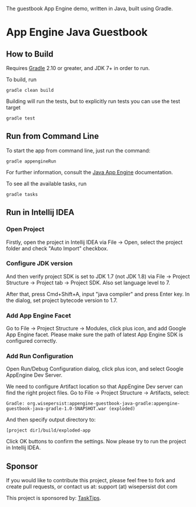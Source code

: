 The guestbook App Engine demo, written in Java, built using Gradle.

# App Engine Java Guestbook


## How to Build

Requires [Gradle](http://gradle.org/) 2.10 or greater, and JDK 7+ in order to run.

To build, run

    gradle clean build

Building will run the tests, but to explicitly run tests you can use the test target

    gradle test

## Run from Command Line

To start the app from command line, just run the command:

	gradle appengineRun

For further information, consult the [Java App Engine](https://developers.google.com/appengine/docs/java/overview) documentation.

To see all the available tasks, run

    gradle tasks

## Run in Intellij IDEA

### Open Project

Firstly, open the project in Intellij IDEA via File -> Open, select the project folder and check "Auto Import" checkbox.

### Configure JDK version

And then verify project SDK is set to JDK 1.7 (not JDK 1.8) via File -> Project Structure -> Project tab -> Project SDK. Also set language level to 7.

After that, press Cmd+Shift+A, input "java compiler" and press Enter key. In the dialog, set project bytecode version to 1.7.

### Add App Engine Facet

Go to File -> Project Structure -> Modules, click plus icon, and add Google App Engine facet. Please make sure the path of latest App Engine SDK is configured correctly.

### Add Run Configuration

Open Run/Debug Configuration dialog, click plus icon, and select Google AppEngine Dev Server.

We need to configure Artifact location so that AppEngine Dev server can find the right project files. Go to File -> Project Structure -> Artifacts, select:

	Gradle: org.wisepersist:appengine-guestbook-java-gradle:appengine-guestbook-java-gradle-1.0-SNAPSHOT.war (exploded)

And then specify output directory to:

	[project dir]/build/exploded-app
	
Click OK buttons to confirm the settings. Now please try to run the project in Intellij IDEA.


## Sponsor

If you would like to contribute this project, please feel free to fork and create pull requests, or contact us at: support (at) wisepersist dot com

This project is sponsored by: [TaskTips](https://task.tips).


